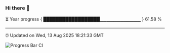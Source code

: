 ### Hi there 👋

⏳ Year progress { ██████████████████▁▁▁▁▁▁▁▁▁▁▁▁ } 61.58 %

---

⏰ Updated on Wed, 13 Aug 2025 18:21:33 GMT

![Progress Bar CI](https://github.com/liununu/liununu/workflows/Progress%20Bar%20CI/badge.svg)
